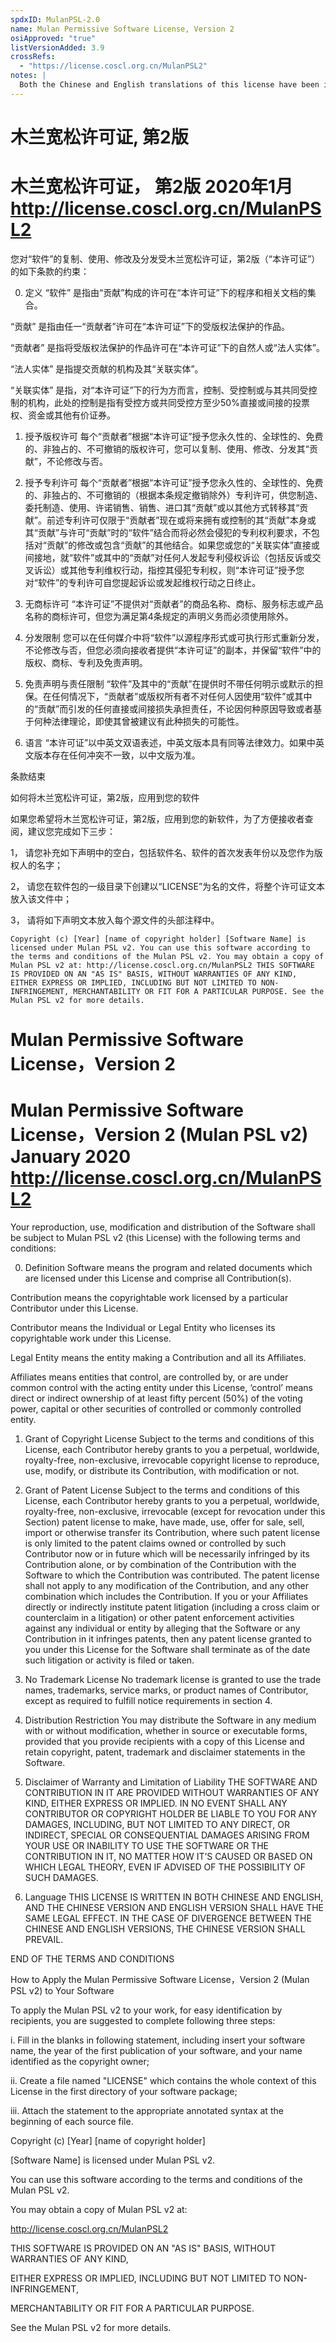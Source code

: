 ```yaml
---
spdxID: MulanPSL-2.0
name: Mulan Permissive Software License, Version 2
osiApproved: "true"
listVersionAdded: 3.9
crossRefs: 
  - "https://license.coscl.org.cn/MulanPSL2"
notes: |
  Both the Chinese and English translations of this license have been included in the markup, because current examples of use appear to include both translations in license documents.
---
```


# 木兰宽松许可证, 第2版

# 木兰宽松许可证， 第2版 2020年1月 http://license.coscl.org.cn/MulanPSL2

您对“软件”的复制、使用、修改及分发受木兰宽松许可证，第2版（“本许可证”）的如下条款的约束：

0. 定义
  “软件” 是指由“贡献”构成的许可在“本许可证”下的程序和相关文档的集合。

  “贡献” 是指由任一“贡献者”许可在“本许可证”下的受版权法保护的作品。

  “贡献者” 是指将受版权法保护的作品许可在“本许可证”下的自然人或“法人实体”。

  “法人实体” 是指提交贡献的机构及其“关联实体”。

  “关联实体” 是指，对“本许可证”下的行为方而言，控制、受控制或与其共同受控制的机构，此处的控制是指有受控方或共同受控方至少50%直接或间接的投票权、资金或其他有价证券。

1. 授予版权许可
  每个“贡献者”根据“本许可证”授予您永久性的、全球性的、免费的、非独占的、不可撤销的版权许可，您可以复制、使用、修改、分发其“贡献”，不论修改与否。

2. 授予专利许可
  每个“贡献者”根据“本许可证”授予您永久性的、全球性的、免费的、非独占的、不可撤销的（根据本条规定撤销除外）专利许可，供您制造、委托制造、使用、许诺销售、销售、进口其“贡献”或以其他方式转移其“贡献”。前述专利许可仅限于“贡献者”现在或将来拥有或控制的其“贡献”本身或其“贡献”与许可“贡献”时的“软件”结合而将必然会侵犯的专利权利要求，不包括对“贡献”的修改或包含“贡献”的其他结合。如果您或您的“关联实体”直接或间接地，就“软件”或其中的“贡献”对任何人发起专利侵权诉讼（包括反诉或交叉诉讼）或其他专利维权行动，指控其侵犯专利权，则“本许可证”授予您对“软件”的专利许可自您提起诉讼或发起维权行动之日终止。

3. 无商标许可
  “本许可证”不提供对“贡献者”的商品名称、商标、服务标志或产品名称的商标许可，但您为满足第4条规定的声明义务而必须使用除外。

4. 分发限制
  您可以在任何媒介中将“软件”以源程序形式或可执行形式重新分发，不论修改与否，但您必须向接收者提供“本许可证”的副本，并保留“软件”中的版权、商标、专利及免责声明。

5. 免责声明与责任限制
  “软件”及其中的“贡献”在提供时不带任何明示或默示的担保。在任何情况下，“贡献者”或版权所有者不对任何人因使用“软件”或其中的“贡献”而引发的任何直接或间接损失承担责任，不论因何种原因导致或者基于何种法律理论，即使其曾被建议有此种损失的可能性。

6. 语言
  “本许可证”以中英文双语表述，中英文版本具有同等法律效力。如果中英文版本存在任何冲突不一致，以中文版为准。

条款结束

如何将木兰宽松许可证，第2版，应用到您的软件

如果您希望将木兰宽松许可证，第2版，应用到您的新软件，为了方便接收者查阅，建议您完成如下三步：

1， 请您补充如下声明中的空白，包括软件名、软件的首次发表年份以及您作为版权人的名字；

2， 请您在软件包的一级目录下创建以“LICENSE”为名的文件，将整个许可证文本放入该文件中；

3， 请将如下声明文本放入每个源文件的头部注释中。

```
Copyright (c) [Year] [name of copyright holder] [Software Name] is licensed under Mulan PSL v2. You can use this software according to the terms and conditions of the Mulan PSL v2. You may obtain a copy of Mulan PSL v2 at: http://license.coscl.org.cn/MulanPSL2 THIS SOFTWARE IS PROVIDED ON AN "AS IS" BASIS, WITHOUT WARRANTIES OF ANY KIND, EITHER EXPRESS OR IMPLIED, INCLUDING BUT NOT LIMITED TO NON-INFRINGEMENT, MERCHANTABILITY OR FIT FOR A PARTICULAR PURPOSE. See the Mulan PSL v2 for more details.
```

# Mulan Permissive Software License，Version 2

# Mulan Permissive Software License，Version 2 (Mulan PSL v2) January 2020 http://license.coscl.org.cn/MulanPSL2

Your reproduction, use, modification and distribution of the Software shall be subject to Mulan PSL v2 (this License) with the following terms and conditions:

0. Definition
  Software means the program and related documents which are licensed under this License and comprise all Contribution(s).

  Contribution means the copyrightable work licensed by a particular Contributor under this License.

  Contributor means the Individual or Legal Entity who licenses its copyrightable work under this License.

  Legal Entity means the entity making a Contribution and all its Affiliates.

  Affiliates means entities that control, are controlled by, or are under common control with the acting entity under this License, ‘control’ means direct or indirect ownership of at least fifty percent (50%) of the voting power, capital or other securities of controlled or commonly controlled entity.

1. Grant of Copyright License
  Subject to the terms and conditions of this License, each Contributor hereby grants to you a perpetual, worldwide, royalty-free, non-exclusive, irrevocable copyright license to reproduce, use, modify, or distribute its Contribution, with modification or not.

2. Grant of Patent License
  Subject to the terms and conditions of this License, each Contributor hereby grants to you a perpetual, worldwide, royalty-free, non-exclusive, irrevocable (except for revocation under this Section) patent license to make, have made, use, offer for sale, sell, import or otherwise transfer its Contribution, where such patent license is only limited to the patent claims owned or controlled by such Contributor now or in future which will be necessarily infringed by its Contribution alone, or by combination of the Contribution with the Software to which the Contribution was contributed. The patent license shall not apply to any modification of the Contribution, and any other combination which includes the Contribution. If you or your Affiliates directly or indirectly institute patent litigation (including a cross claim or counterclaim in a litigation) or other patent enforcement activities against any individual or entity by alleging that the Software or any Contribution in it infringes patents, then any patent license granted to you under this License for the Software shall terminate as of the date such litigation or activity is filed or taken.

3. No Trademark License
  No trademark license is granted to use the trade names, trademarks, service marks, or product names of Contributor, except as required to fulfill notice requirements in section 4.

4. Distribution Restriction
  You may distribute the Software in any medium with or without modification, whether in source or executable forms, provided that you provide recipients with a copy of this License and retain copyright, patent, trademark and disclaimer statements in the Software.

5. Disclaimer of Warranty and Limitation of Liability
  THE SOFTWARE AND CONTRIBUTION IN IT ARE PROVIDED WITHOUT WARRANTIES OF ANY KIND, EITHER EXPRESS OR IMPLIED. IN NO EVENT SHALL ANY CONTRIBUTOR OR COPYRIGHT HOLDER BE LIABLE TO YOU FOR ANY DAMAGES, INCLUDING, BUT NOT LIMITED TO ANY DIRECT, OR INDIRECT, SPECIAL OR CONSEQUENTIAL DAMAGES ARISING FROM YOUR USE OR INABILITY TO USE THE SOFTWARE OR THE CONTRIBUTION IN IT, NO MATTER HOW IT’S CAUSED OR BASED ON WHICH LEGAL THEORY, EVEN IF ADVISED OF THE POSSIBILITY OF SUCH DAMAGES.

6. Language
  THIS LICENSE IS WRITTEN IN BOTH CHINESE AND ENGLISH, AND THE CHINESE VERSION AND ENGLISH VERSION SHALL HAVE THE SAME LEGAL EFFECT. IN THE CASE OF DIVERGENCE BETWEEN THE CHINESE AND ENGLISH VERSIONS, THE CHINESE VERSION SHALL PREVAIL.

END OF THE TERMS AND CONDITIONS

How to Apply the Mulan Permissive Software License，Version 2 (Mulan PSL v2) to Your Software

To apply the Mulan PSL v2 to your work, for easy identification by recipients, you are suggested to complete following three steps:

i. Fill in the blanks in following statement, including insert your software name, the year of the first publication of your software, and your name identified as the copyright owner;

ii. Create a file named "LICENSE" which contains the whole context of this License in the first directory of your software package;

iii. Attach the statement to the appropriate annotated syntax at the beginning of each source file.

Copyright (c) [Year] [name of copyright holder]

[Software Name] is licensed under Mulan PSL v2.

You can use this software according to the terms and conditions of the Mulan PSL v2.

You may obtain a copy of Mulan PSL v2 at:

http://license.coscl.org.cn/MulanPSL2

THIS SOFTWARE IS PROVIDED ON AN "AS IS" BASIS, WITHOUT WARRANTIES OF ANY KIND,

EITHER EXPRESS OR IMPLIED, INCLUDING BUT NOT LIMITED TO NON-INFRINGEMENT,

MERCHANTABILITY OR FIT FOR A PARTICULAR PURPOSE.

See the Mulan PSL v2 for more details.
